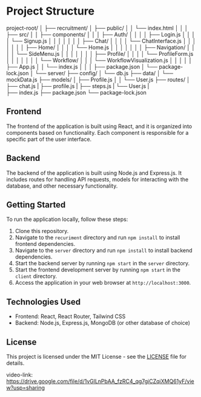# Project Structure

project-root/
│
├── recruitment/
│   ├── public/
│   │   └── index.html
│   │
│   ├── src/
│   │   ├── components/
│   │   │   ├── Auth/
│   │   │   │   ├── Login.js
│   │   │   │   └── Signup.js
│   │   │   │
│   │   │   ├── Chat/
│   │   │   │   └── ChatInterface.js
│   │   │   │
│   │   │   ├── Home/
│   │   │   │   └── Home.js
│   │   │   │
│   │   │   ├── Navigation/
│   │   │   │   └── SideMenu.js
│   │   │   │
│   │   │   ├── Profile/
│   │   │   │   └── ProfileForm.js
│   │   │   │
│   │   │   └── Workflow/
│   │   │       └── WorkflowVisualization.js
│   │   │
│   │   ├── App.js
│   │   └── index.js
│   │
│   ├── package.json
│   └── package-lock.json
│
└── server/
    ├── config/
    │   └── db.js
    ├── data/
    │   └── mockData.js
    ├── models/
    │   ├── Profile.js
│   │   └── User.js
    ├── routes/
    │   ├── chat.js
    |   ├── profile.js
    |   ├── steps.js
    |   └── User.js
    |   
    ├── index.js
    ├── package.json
    └── package-lock.json


## Frontend

The frontend of the application is built using React, and it is organized into components based on functionality. Each component is responsible for a specific part of the user interface.

## Backend

The backend of the application is built using Node.js and Express.js. It includes routes for handling API requests, models for interacting with the database, and other necessary functionality.

## Getting Started

To run the application locally, follow these steps:

1. Clone this repository.
2. Navigate to the `recuriment` directory and run `npm install` to install frontend dependencies.
3. Navigate to the `server` directory and run `npm install` to install backend dependencies.
4. Start the backend server by running `npm start` in the `server` directory.
5. Start the frontend development server by running `npm start` in the `client` directory.
6. Access the application in your web browser at `http://localhost:3000`.

## Technologies Used

- Frontend: React, React Router, Tailwind CSS
- Backend: Node.js, Express.js, MongoDB (or other database of choice)

## License

This project is licensed under the MIT License - see the [LICENSE](LICENSE) file for details.


video-link:   https://drive.google.com/file/d/1vGlLnPbAA_fzRC4_qg7giCZqiXMQ61yF/view?usp=sharing
